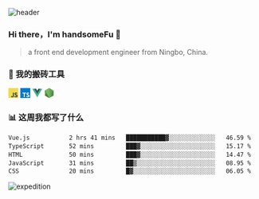 ![header](https://raw.githubusercontent.com/fzq1998/fzq1998/master/header.png)

### Hi there，I'm handsomeFu 👋

> a front end development engineer from Ningbo, China.

### 🔧 我的搬砖工具
<code><img height="20" src="https://raw.githubusercontent.com/github/explore/80688e429a7d4ef2fca1e82350fe8e3517d3494d/topics/javascript/javascript.png" alt="javascript"></code>
<code><img height="20" src="https://raw.githubusercontent.com/github/explore/80688e429a7d4ef2fca1e82350fe8e3517d3494d/topics/typescript/typescript.png" alt="typescript"></code>
<code><img height="20" src="https://raw.githubusercontent.com/github/explore/80688e429a7d4ef2fca1e82350fe8e3517d3494d/topics/vue/vue.png" alt="vue"></code>
<code><img height="20" src="https://raw.githubusercontent.com/github/explore/80688e429a7d4ef2fca1e82350fe8e3517d3494d/topics/nodejs/nodejs.png" alt="nodejs"></code>



### 📊 这周我都写了什么
<!--START_SECTION:waka-->

```txt
Vue.js           2 hrs 41 mins   ███████████▓░░░░░░░░░░░░░   46.59 %
TypeScript       52 mins         ███▓░░░░░░░░░░░░░░░░░░░░░   15.17 %
HTML             50 mins         ███▓░░░░░░░░░░░░░░░░░░░░░   14.47 %
JavaScript       31 mins         ██▒░░░░░░░░░░░░░░░░░░░░░░   08.95 %
CSS              20 mins         █▓░░░░░░░░░░░░░░░░░░░░░░░   06.05 %
```

<!--END_SECTION:waka-->


![expedition](https://raw.githubusercontent.com/fzq1998/fzq1998/master/expedition.gif)

